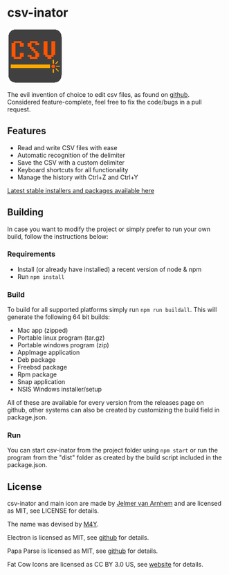csv-inator
==========

![csv-inator](build/icons/128x128.png)

The evil invention of choice to edit csv files, as found on [github](https://github.com/Jelmerro/csv-inator).  
Considered feature-complete, feel free to fix the code/bugs in a pull request.

## Features

- Read and write CSV files with ease
- Automatic recognition of the delimiter
- Save the CSV with a custom delimiter
- Keyboard shortcuts for all functionality
- Manage the history with Ctrl+Z and Ctrl+Y

[Latest stable installers and packages available here](https://github.com/Jelmerro/csv-inator/releases)

## Building

In case you want to modify the project or simply prefer to run your own build, follow the instructions below:

### Requirements

- Install (or already have installed) a recent version of node & npm
- Run `npm install`

### Build

To build for all supported platforms simply run `npm run buildall`. This will generate the following 64 bit builds:

- Mac app (zipped)
- Portable linux program (tar.gz)
- Portable windows program (zip)
- AppImage application
- Deb package
- Freebsd package
- Rpm package
- Snap application
- NSIS Windows installer/setup

All of these are available for every version from the releases page on github, other systems can also be created by customizing the build field in package.json.

### Run

You can start csv-inator from the project folder using `npm start` or run the program from the "dist" folder as created by the build script included in the package.json.

## License

csv-inator and main icon are made by [Jelmer van Arnhem](https://github.com/Jelmerro) and are licensed as MIT, see LICENSE for details.

The name was devised by [M4Y](https://github.com/M4Yt).

Electron is licensed as MIT, see [github](https://github.com/electron/electron) for details.

Papa Parse is licensed as MIT, see [github](https://github.com/mholt/papaparse) for details.

Fat Cow Icons are licensed as CC BY 3.0 US, see [website](http://www.fatcow.com/free-icons) for details.
